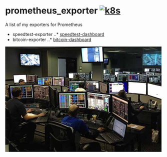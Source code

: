 # prometheus_exporter [![k8s](https://img.shields.io/badge/Prometheus-black.svg)](https://github.com/prometheus/prometheus)

A list of my exporters for Prometheus

* speedtest-exporter
..* [speedtest-dashboard](/tree/master/docs/speedtest-dashboard.json)
* bitcoin-exporter
..* [bitcoin-dashboard](/tree/master/docs/bitcoin-dashboard.json)

<img src="https://raw.githubusercontent.com/tinoschroeter/prometheus_exporter/master/docs/noc.jpg" align="left"
     alt="NOC" width="500" height="337">
